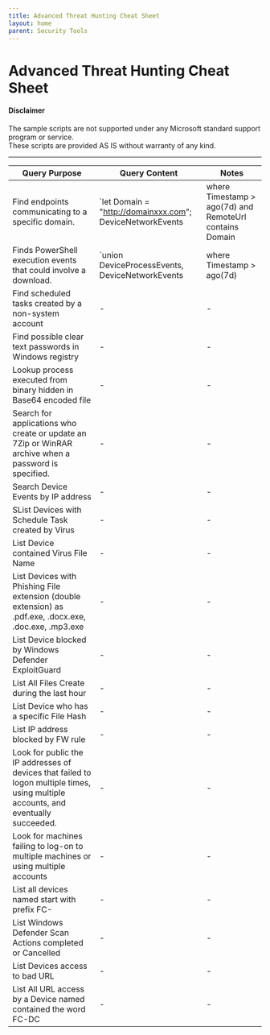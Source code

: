 ```yaml
---
title: Advanced Threat Hunting Cheat Sheet
layout: home
parent: Security Tools
---
```


# Advanced Threat Hunting Cheat Sheet

#### Disclaimer

The sample scripts are not supported under any Microsoft standard support program or service.  
These scripts are provided AS IS without warranty of any kind.

---

| Query Purpose | Query Content | Notes |
|---------------|--------------|-------|
| Find endpoints communicating to a specific domain. | `let Domain = "http://domainxxx.com"; DeviceNetworkEvents | where Timestamp > ago(7d) and RemoteUrl contains Domain | project Timestamp, Device[...]` |  |
| Finds PowerShell execution events that could involve a download. | `union DeviceProcessEvents, DeviceNetworkEvents | where Timestamp > ago(7d) | where FileName in~ ("powershell.exe", "powershell_is[...]` |  |
| Find scheduled tasks created by a non-system account | - | - |
| Find possible clear text passwords in Windows registry | - | - |
| Lookup process executed from binary hidden in Base64 encoded file | - | - |
| Search for applications who create or update an 7Zip or WinRAR archive when a password is specified. | - | - |
| Search Device Events by IP address | - | - |
| SList Devices with Schedule Task created by Virus | - | - |
| List Device contained Virus File Name | - | - |
| List Devices with Phishing File extension (double extension) as .pdf.exe, .docx.exe, .doc.exe, .mp3.exe | - | - |
| List Device blocked by Windows Defender ExploitGuard | - | - |
| List All Files Create during the last hour | - | - |
| List Device who has a specific File Hash | - | - |
| List IP address blocked by FW rule | - | - |
| Look for public the IP addresses of devices that failed to logon multiple times, using multiple accounts, and eventually succeeded. | - | - |
| Look for machines failing to log-on to multiple machines or using multiple accounts | - | - |
| List all devices named start with prefix FC- | - | - |
| List Windows Defender Scan Actions completed or Cancelled | - | - |
| List Devices access to bad URL | - | - |
| List All URL access by a Device named contained the word FC-DC | - | - |
